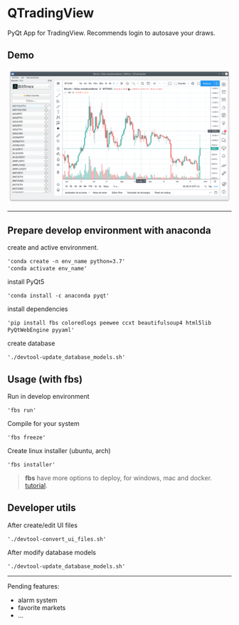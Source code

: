 # QTradingView

PyQt App for TradingView. Recommends login to autosave your draws.

## Demo

![Image not found](demo.png)

---

## Prepare develop environment with anaconda

create and active environment.

    'conda create -n env_name python=3.7'
    'conda activate env_name'

install PyQt5

    'conda install -c anaconda pyqt'

install dependencies

    'pip install fbs coloredlogs peewee ccxt beautifulsoup4 html5lib PyQtWebEngine pyyaml'


create database

    './devtool-update_database_models.sh'

## Usage (with fbs)

Run in develop environment

    'fbs run'

Compile for your system

    'fbs freeze'

Create linux installer (ubuntu, arch)

    'fbs installer'

> **fbs** have more options to deploy, for windows, mac and docker. [tutorial](https://github.com/mherrmann/fbs-tutorial).


## Developer utils

After create/edit UI files

    './devtool-convert_ui_files.sh'

After modify database models

    './devtool-update_database_models.sh'

---

Pending features:

- alarm system
- favorite markets
- ...
